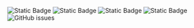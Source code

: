 ![Static Badge](https://img.shields.io/badge/blacklists-60-000000) ![Static Badge](https://img.shields.io/badge/blacklisted-3021120-cc0000) ![Static Badge](https://img.shields.io/badge/whitelisted-2242-00CC00) ![Static Badge](https://img.shields.io/badge/streaming_blacklist-28106-000000) ![GitHub issues](https://img.shields.io/github/issues/fabriziosalmi/blacklists)
